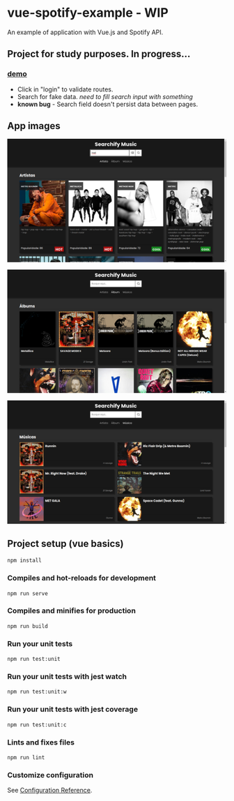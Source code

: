 # vue-spotify-example - WIP

An example of application with Vue.js and Spotify API.

## Project for study purposes. In progress...

### [demo](https://arturguitelar.github.io/vue-spotify-example/)
- Click in "login" to validate routes.
- Search for fake data. *need to fill search input with something*
- **known bug** - Search field doesn't persist data between pages. 

## App images

![alt Artists](docs/exemplo-01.png)

![alt Albums](docs/exemplo-02.png)

![alt Tracks](docs/exemplo-03.png)

## Project setup (vue basics)

```
npm install
```

### Compiles and hot-reloads for development

```
npm run serve
```

### Compiles and minifies for production

```
npm run build
```

### Run your unit tests

```
npm run test:unit
```

### Run your unit tests with jest watch

```
npm run test:unit:w
```

### Run your unit tests with jest coverage

```
npm run test:unit:c
```

### Lints and fixes files

```
npm run lint
```

### Customize configuration

See [Configuration Reference](https://cli.vuejs.org/config/).
